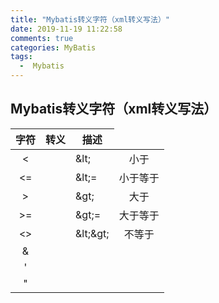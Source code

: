 ```yaml
---
title: "Mybatis转义字符（xml转义写法）"
date: 2019-11-19 11:22:58
comments: true
categories: MyBatis
tags:
  -  Mybatis
---
```


## Mybatis转义字符（xml转义写法）

| 字符 |           转义            |   描述   |
| :--: | :-----------------------: | :------: |
|  <   |     <td>&amp;lt;</td>     |   小于   |
|  <=  |    <td>&amp;lt;=</td>     | 小于等于 |
|  >   |     <td>&amp;gt;</td>     |   大于   |
| \>=  |    <td>&amp;gt;=</td>     | 大于等于 |
|  <>  | <td>&amp;lt;&amp;gt;</td> |  不等于  |
|  &   |                           |          |
|  '   |                           |          |
|  "   |                           |          |

